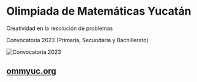# Olimpiada de Matemáticas Yucatán

Creatividad en la resolución de problemas

Convocatoria 2023 (Primaria, Secundaria y Bachillerato)

![Convocatoria 2023](https://github.com/morfismo/ommyuc-web/blob/gh-pages/archivo/2023/convocatoria2023.png "Convocatoria 2023")

## [ommyuc.org](http://ommyuc.org)
